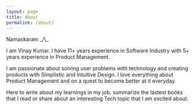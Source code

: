 ```yaml
---
layout: page
title: About
permalink: /about/
---
```


Namaskaram _/\\\_ 

I am Vinay Kumar. I have 11+ years experience in Software Industry with 5+ years experience in Product Management.

I am passionate about solving user problems with technology and creating products with Simplistic and Intuitive Design. I love everything about Product Management and on a quest to become better at it everyday.

Here to write about my learnings in my job, summarize the lastest books that I read or share about an interesting Tech topic that I am excited about.
